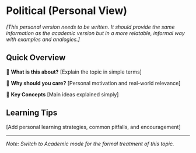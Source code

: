 # Political (Personal View)

<!-- This is the personal/informal version of political@political-subtopic -->

*[This personal version needs to be written. It should provide the same information as the academic version but in a more relatable, informal way with examples and analogies.]*

## Quick Overview

🎯 **What is this about?**
[Explain the topic in simple terms]

💭 **Why should you care?**
[Personal motivation and real-world relevance]

🔑 **Key Concepts**
[Main ideas explained simply]

## Learning Tips

[Add personal learning strategies, common pitfalls, and encouragement]

---

*Note: Switch to Academic mode for the formal treatment of this topic.*
